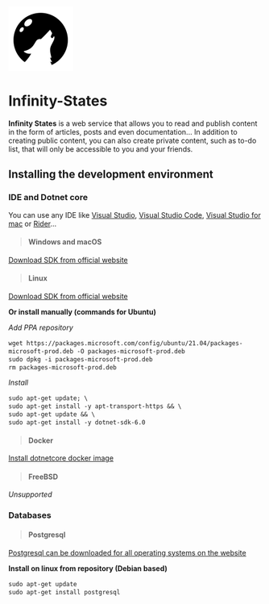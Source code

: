 <img src="https://github.com/lappyqt/Infinity-States/blob/main/Infinity%20States/wwwroot/img/icon.png" width="128" height="128" />

# Infinity-States

__Infinity States__ is a web service that allows you to read and publish content in the form of articles, posts and even documentation... In addition to creating public content, you can also create private content, such as to-do list, that will only be accessible to you and your friends.

## Installing the development environment

### IDE and Dotnet core

You can use any IDE like [Visual Studio](https://visualstudio.microsoft.com/), [Visual Studio Code](https://code.visualstudio.com/), [Visual Studio for mac](https://visualstudio.microsoft.com/vs/mac/) or [Rider](https://www.jetbrains.com/rider/)... 

> #### Windows and macOS

[Download SDK from official website](https://dotnet.microsoft.com/en-us/download)


> #### Linux 

[Download SDK from official website](https://dotnet.microsoft.com/en-us/download?initial-os=linux)

__Or install manually (commands for Ubuntu)__

_Add PPA repository_

    wget https://packages.microsoft.com/config/ubuntu/21.04/packages-microsoft-prod.deb -O packages-microsoft-prod.deb
    sudo dpkg -i packages-microsoft-prod.deb
    rm packages-microsoft-prod.deb

_Install_

    sudo apt-get update; \
    sudo apt-get install -y apt-transport-https && \
    sudo apt-get update && \
    sudo apt-get install -y dotnet-sdk-6.0
    
> #### Docker

[Install dotnetcore docker image](https://hub.docker.com/_/microsoft-dotnet)

> #### FreeBSD

_Unsupported_ 

### Databases


> #### Postgresql

[Postgresql can be downloaded for all operating systems on the website](https://www.postgresql.org/download/)

__Install on linux from repository (Debian based)__
    
    sudo apt-get update
    sudo apt-get install postgresql
